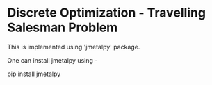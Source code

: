 # Discrete Optimization - Travelling Salesman Problem

This is implemented using 'jmetalpy' package.

One can install jmetalpy using - 

pip install jmetalpy
